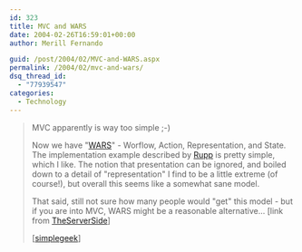 ```yaml
---
id: 323
title: MVC and WARS
date: 2004-02-26T16:59:01+00:00
author: Merill Fernando

guid: /post/2004/02/MVC-and-WARS.aspx
permalink: /2004/02/mvc-and-wars/
dsq_thread_id:
  - "77939547"
categories:
  - Technology
---
```

<body xmlns="http://www.w3.org/1999/xhtml">
    <div class="Section1">
        <blockquote style='margin-top:5.0pt;margin-bottom:5.0pt'> 
        <p>
            MVC apparently is way too simple ;-)
        </p>
        <p xmlns="http://www.w3.org/1999/xhtml">
            <span style=''>Now we have "<a href="http://today.java.net/pub/a/today/2004/01/27/wars.html" title="http://today.java.net/pub/a/today/2004/01/27/wars.html">WARS</a>"
            - Worflow, Action, Representation, and State. The implementation example described&#160;by <a href="http://today.java.net/pub/au/81" title="http://today.java.net/pub/au/81">Rupp</a> is
            pretty simple, which I like. The notion that presentation can be ignored, and boiled
            down to a detail of "representation" I find to be a little extreme (of course!), but
            overall this seems like a somewhat sane model.</span>
        </p>
        <p xmlns="http://www.w3.org/1999/xhtml">
            <span style=''>That said, still not sure how many people would "get" this model -
            but if you are into MVC, WARS might be a reasonable alternative... [link from <a href="http://www.theserverside.com/news/thread.jsp?thread_id=23625" title="http://www.theserverside.com/news/thread.jsp?thread_id=23625">TheServerSide</a>]</span>
        </p>
        <p class="MsoNormal">
            [<a href="http://www.simplegeek.com/permalink.aspx/49e2c723-e4cc-4ef8-b76d-31f9fc6f1198">simplegeek</a>]
        </p>
        </blockquote>
    </div>
</body>